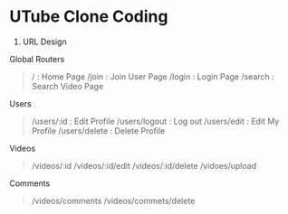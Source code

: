 # UTube Clone Coding

1. URL Design

Global Routers

> / : Home Page
> /join : Join User Page
> /login : Login Page
> /search : Search Video Page

Users

> /users/:id : Edit Profile
> /users/logout : Log out
> /users/edit : Edit My Profile
> /users/delete : Delete Profile

Videos

> /videos/:id
> /videos/:id/edit
> /videos/:id/delete
> /vidoes/upload

Comments

> /videos/comments
> /videos/commets/delete
